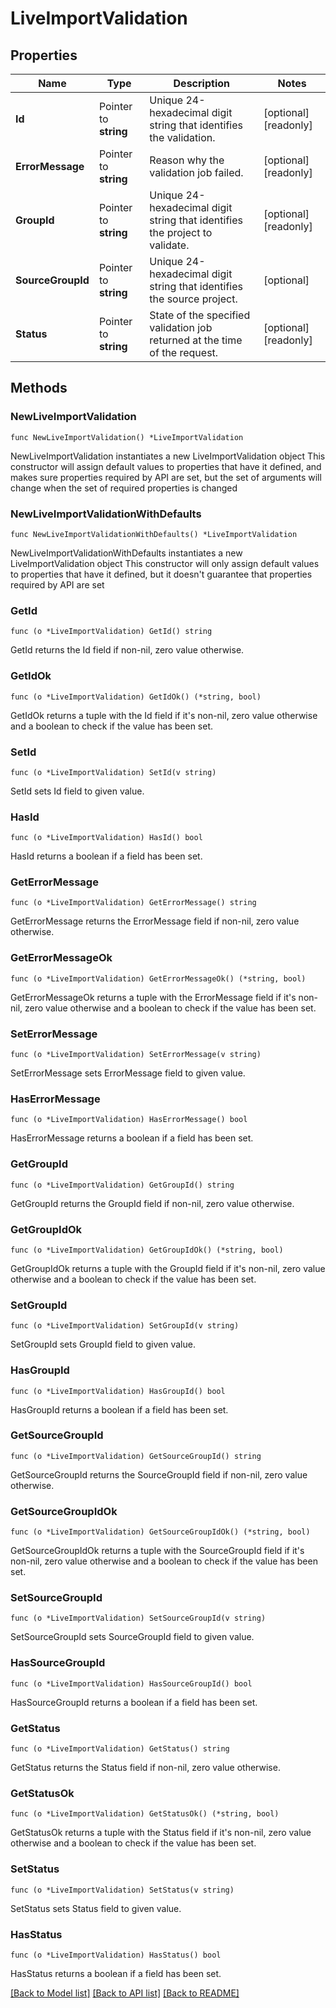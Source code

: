 # LiveImportValidation

## Properties

Name | Type | Description | Notes
------------ | ------------- | ------------- | -------------
**Id** | Pointer to **string** | Unique 24-hexadecimal digit string that identifies the validation. | [optional] [readonly] 
**ErrorMessage** | Pointer to **string** | Reason why the validation job failed. | [optional] [readonly] 
**GroupId** | Pointer to **string** | Unique 24-hexadecimal digit string that identifies the project to validate. | [optional] [readonly] 
**SourceGroupId** | Pointer to **string** | Unique 24-hexadecimal digit string that identifies the source project. | [optional] 
**Status** | Pointer to **string** | State of the specified validation job returned at the time of the request. | [optional] [readonly] 

## Methods

### NewLiveImportValidation

`func NewLiveImportValidation() *LiveImportValidation`

NewLiveImportValidation instantiates a new LiveImportValidation object
This constructor will assign default values to properties that have it defined,
and makes sure properties required by API are set, but the set of arguments
will change when the set of required properties is changed

### NewLiveImportValidationWithDefaults

`func NewLiveImportValidationWithDefaults() *LiveImportValidation`

NewLiveImportValidationWithDefaults instantiates a new LiveImportValidation object
This constructor will only assign default values to properties that have it defined,
but it doesn't guarantee that properties required by API are set

### GetId

`func (o *LiveImportValidation) GetId() string`

GetId returns the Id field if non-nil, zero value otherwise.

### GetIdOk

`func (o *LiveImportValidation) GetIdOk() (*string, bool)`

GetIdOk returns a tuple with the Id field if it's non-nil, zero value otherwise
and a boolean to check if the value has been set.

### SetId

`func (o *LiveImportValidation) SetId(v string)`

SetId sets Id field to given value.

### HasId

`func (o *LiveImportValidation) HasId() bool`

HasId returns a boolean if a field has been set.
### GetErrorMessage

`func (o *LiveImportValidation) GetErrorMessage() string`

GetErrorMessage returns the ErrorMessage field if non-nil, zero value otherwise.

### GetErrorMessageOk

`func (o *LiveImportValidation) GetErrorMessageOk() (*string, bool)`

GetErrorMessageOk returns a tuple with the ErrorMessage field if it's non-nil, zero value otherwise
and a boolean to check if the value has been set.

### SetErrorMessage

`func (o *LiveImportValidation) SetErrorMessage(v string)`

SetErrorMessage sets ErrorMessage field to given value.

### HasErrorMessage

`func (o *LiveImportValidation) HasErrorMessage() bool`

HasErrorMessage returns a boolean if a field has been set.
### GetGroupId

`func (o *LiveImportValidation) GetGroupId() string`

GetGroupId returns the GroupId field if non-nil, zero value otherwise.

### GetGroupIdOk

`func (o *LiveImportValidation) GetGroupIdOk() (*string, bool)`

GetGroupIdOk returns a tuple with the GroupId field if it's non-nil, zero value otherwise
and a boolean to check if the value has been set.

### SetGroupId

`func (o *LiveImportValidation) SetGroupId(v string)`

SetGroupId sets GroupId field to given value.

### HasGroupId

`func (o *LiveImportValidation) HasGroupId() bool`

HasGroupId returns a boolean if a field has been set.
### GetSourceGroupId

`func (o *LiveImportValidation) GetSourceGroupId() string`

GetSourceGroupId returns the SourceGroupId field if non-nil, zero value otherwise.

### GetSourceGroupIdOk

`func (o *LiveImportValidation) GetSourceGroupIdOk() (*string, bool)`

GetSourceGroupIdOk returns a tuple with the SourceGroupId field if it's non-nil, zero value otherwise
and a boolean to check if the value has been set.

### SetSourceGroupId

`func (o *LiveImportValidation) SetSourceGroupId(v string)`

SetSourceGroupId sets SourceGroupId field to given value.

### HasSourceGroupId

`func (o *LiveImportValidation) HasSourceGroupId() bool`

HasSourceGroupId returns a boolean if a field has been set.
### GetStatus

`func (o *LiveImportValidation) GetStatus() string`

GetStatus returns the Status field if non-nil, zero value otherwise.

### GetStatusOk

`func (o *LiveImportValidation) GetStatusOk() (*string, bool)`

GetStatusOk returns a tuple with the Status field if it's non-nil, zero value otherwise
and a boolean to check if the value has been set.

### SetStatus

`func (o *LiveImportValidation) SetStatus(v string)`

SetStatus sets Status field to given value.

### HasStatus

`func (o *LiveImportValidation) HasStatus() bool`

HasStatus returns a boolean if a field has been set.

[[Back to Model list]](../README.md#documentation-for-models) [[Back to API list]](../README.md#documentation-for-api-endpoints) [[Back to README]](../README.md)


